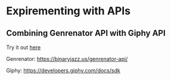 # Expirementing with APIs
## Combining Genrenator API with Giphy API

Try it out [here](https://genrenator-x-giphy.herokuapp.com/)

Genrenator:
https://binaryjazz.us/genrenator-api/

Giphy:
https://developers.giphy.com/docs/sdk
